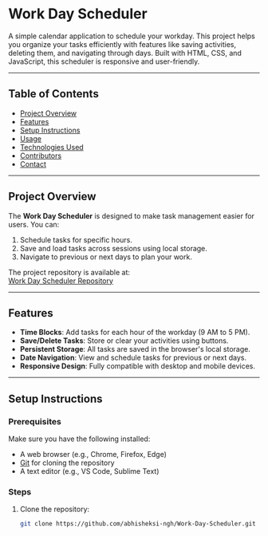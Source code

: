 # Work Day Scheduler

A simple calendar application to schedule your workday. This project helps you organize your tasks efficiently with features like saving activities, deleting them, and navigating through days. Built with HTML, CSS, and JavaScript, this scheduler is responsive and user-friendly.

---

## Table of Contents
- [Project Overview](#project-overview)
- [Features](#features)
- [Setup Instructions](#setup-instructions)
- [Usage](#usage)
- [Technologies Used](#technologies-used)
- [Contributors](#contributors)
- [Contact](#contact)

---

## Project Overview
The **Work Day Scheduler** is designed to make task management easier for users. You can:
1. Schedule tasks for specific hours.
2. Save and load tasks across sessions using local storage.
3. Navigate to previous or next days to plan your work.

The project repository is available at:  
[Work Day Scheduler Repository](https://github.com/abhisheksi-ngh/Work-Day-Scheduler)

---

## Features
- **Time Blocks**: Add tasks for each hour of the workday (9 AM to 5 PM).
- **Save/Delete Tasks**: Store or clear your activities using buttons.
- **Persistent Storage**: All tasks are saved in the browser's local storage.
- **Date Navigation**: View and schedule tasks for previous or next days.
- **Responsive Design**: Fully compatible with desktop and mobile devices.

---

## Setup Instructions

### Prerequisites
Make sure you have the following installed:
- A web browser (e.g., Chrome, Firefox, Edge)
- [Git](https://git-scm.com/) for cloning the repository
- A text editor (e.g., VS Code, Sublime Text)

### Steps
1. Clone the repository:
   ```bash
   git clone https://github.com/abhisheksi-ngh/Work-Day-Scheduler.git
